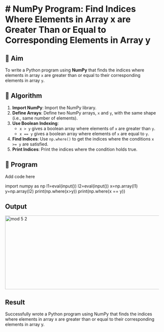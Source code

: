 # # NumPy Program: Find Indices Where Elements in Array x are Greater Than or Equal to Corresponding Elements in Array y

## 🎯 Aim
To write a Python program using **NumPy** that finds the indices where elements in array `x` are greater than or equal to their corresponding elements in array `y`.

## 🧠 Algorithm
1. **Import NumPy**: Import the NumPy library.
2. **Define Arrays**: Define two NumPy arrays, `x` and `y`, with the same shape (i.e., same number of elements).
3. **Use Boolean Indexing**: 
   - `x > y` gives a boolean array where elements of `x` are greater than `y`.
   - `x == y` gives a boolean array where elements of `x` are equal to `y`.
4. **Find Indices**: Use `np.where()` to get the indices where the conditions `x >= y` are satisfied.
5. **Print Indices**: Print the indices where the condition holds true.

## 🧾 Program

Add code here

import numpy as np
l1=eval(input())
l2=eval(input())
x=np.array(l1)
y=np.array(l2)
print(np.where(x>y))
print(np.where(x == y))
## Output
<img width="1133" height="241" alt="mod 5 2" src="https://github.com/user-attachments/assets/7d8f6050-8a5e-48d1-a873-3bcc0f082d07" />

## Result
Successfully wrote a Python program using NumPy that finds the indices where elements in array x are greater than or equal to their corresponding elements in array y.

